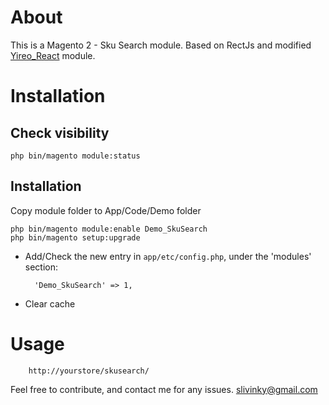 # About
This is a Magento 2 - Sku Search module.
Based on RectJs and modified [Yireo_React](https://github.com/yireo-training/Yireo_React) module.

# Installation

## Check visibility

    php bin/magento module:status

## Installation

Copy module folder to App/Code/Demo folder

    php bin/magento module:enable Demo_SkuSearch
    php bin/magento setup:upgrade

- Add/Check the new entry in `app/etc/config.php`, under the 'modules' section:

        'Demo_SkuSearch' => 1,

- Clear cache

# Usage

        http://yourstore/skusearch/

Feel free to contribute, and contact me for any issues.
slivinky@gmail.com
